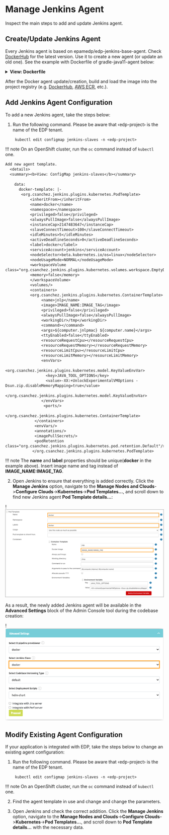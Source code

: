 # Manage Jenkins Agent

Inspect the main steps to add and update Jenkins agent.

## Create/Update Jenkins Agent

Every Jenkins agent is based on epamedp/edp-jenkins-base-agent. Check [DockerHub](https://hub.docker.com/r/epamedp/edp-jenkins-base-agent/tags?page=1&ordering=last_updated) for the latest version.
Use it to create a new agent (or update an old one). See the example with Dockerfile of gradle-java11-agent below:

   <details>
   <summary><b>View: Dockerfile</b></summary>

````
    # Copyright 2021 EPAM Systems.
    # Licensed under the Apache License, Version 2.0 (the "License");
    # you may not use this file except in compliance with the License.
    # You may obtain a copy of the License at
    # http://www.apache.org/licenses/LICENSE-2.0
    # Unless required by applicable law or agreed to in writing, software
    # distributed under the License is distributed on an "AS IS" BASIS,
    # WITHOUT WARRANTIES OR CONDITIONS OF ANY KIND, either express or implied.
    # See the License for the specific language governing permissions and
    # limitations under the License.

    FROM epamedp/edp-jenkins-base-agent:1.0.1
    SHELL ["/bin/bash", "-o", "pipefail", "-c"]
    ENV GRADLE_VERSION=7.1 \
        PATH=$PATH:/opt/gradle/bin

    # Install Gradle
    RUN curl -skL -o /tmp/gradle-bin.zip https://services.gradle.org/distributions/gradle-$GRADLE_VERSION-bin.zip && \
        mkdir -p /opt/gradle && \
        unzip -q /tmp/gradle-bin.zip -d /opt/gradle && \
        ln -sf /opt/gradle/gradle-$GRADLE_VERSION/bin/gradle /usr/local/bin/gradle

    RUN yum install java-11-openjdk-devel.x86_64 -y && \
        rpm -V java-11-openjdk-devel.x86_64 && \
        yum clean all -y

    WORKDIR $HOME/.gradle

    RUN chown -R "1001:0" "$HOME" && \
        chmod -R "g+rw" "$HOME"

    USER 1001
````
   </details>

After the Docker agent update/creation, build and load the image into the project registry (e.g. [DockerHub](https://hub.docker.com/), [AWS ECR](https://aws.amazon.com/ecr/), etc.).


## Add Jenkins Agent Configuration

To add a new Jenkins agent, take the steps below:

1. Run the following command. Please be aware that &#8249;edp-project&#8250; is the name of the EDP tenant.

        kubectl edit configmap jenkins-slaves -n <edp-project>

  !!! note
      On an OpenShift cluster, run the `oc` command instead of `kubectl` one.

    Add new agent template.
      <details>
      <summary><b>View: ConfigMap jenkins-slaves</b></summary>

        data:
          docker-template: |-
           <org.csanchez.jenkins.plugins.kubernetes.PodTemplate>
               <inheritFrom></inheritFrom>
               <name>docker</name>
               <namespace></namespace>
               <privileged>false</privileged>
               <alwaysPullImage>false</alwaysPullImage>
               <instanceCap>2147483647</instanceCap>
               <slaveConnectTimeout>100</slaveConnectTimeout>
               <idleMinutes>5</idleMinutes>
               <activeDeadlineSeconds>0</activeDeadlineSeconds>
               <label>docker</label>
               <serviceAccount>jenkins</serviceAccount>
               <nodeSelector>beta.kubernetes.io/os=linux</nodeSelector>
               <nodeUsageMode>NORMAL</nodeUsageMode>
               <workspaceVolume class="org.csanchez.jenkins.plugins.kubernetes.volumes.workspace.EmptyDirWorkspaceVolume">
               <memory>false</memory>
               </workspaceVolume>
               <volumes/>
               <containers>
               <org.csanchez.jenkins.plugins.kubernetes.ContainerTemplate>
                    <name>jnlp</name>
                    <image>IMAGE_NAME:IMAGE_TAG</image>
                    <privileged>false</privileged>
                    <alwaysPullImage>false</alwaysPullImage>
                    <workingDir>/tmp</workingDir>
                    <command></command>
                    <args>${computer.jnlpmac} ${computer.name}</args>
                    <ttyEnabled>false</ttyEnabled>
                    <resourceRequestCpu></resourceRequestCpu>
                    <resourceRequestMemory></resourceRequestMemory>
                    <resourceLimitCpu></resourceLimitCpu>
                    <resourceLimitMemory></resourceLimitMemory>
                    <envVars>
                      <org.csanchez.jenkins.plugins.kubernetes.model.KeyValueEnvVar>
                      <key>JAVA_TOOL_OPTIONS</key>
                      <value>-XX:+UnlockExperimentalVMOptions -Dsun.zip.disableMemoryMapping=true</value>
                      </org.csanchez.jenkins.plugins.kubernetes.model.KeyValueEnvVar>
                    </envVars>
                     <ports/>
                   </org.csanchez.jenkins.plugins.kubernetes.ContainerTemplate>
                 </containers>
                 <envVars/>
                 <annotations/>
                 <imagePullSecrets/>
                 <podRetention class="org.csanchez.jenkins.plugins.kubernetes.pod.retention.Default"/>
                </org.csanchez.jenkins.plugins.kubernetes.PodTemplate>

  !!! note
      The **name** and **label** properties should be unique(**docker** in the example above). Insert image name and tag instead of **IMAGE_NAME:IMAGE_TAG**.

2. Open Jenkins to ensure that everything is added correctly. Click the **Manage Jenkins** option, navigate to the **Manage Nodes and Clouds**->**Configure Clouds**->**Kubernetes**->**Pod Templates...**,
and scroll down to find new Jenkins agent **Pod Template details...**:

  !![Jenkins pod template](../assets/operator-guide/jenkins-k8s-pod-template.png "Jenkins pod template")

  As a result, the newly added Jenkins agent will be available in the **Advanced Settings** block of the Admin Console tool during the codebase creation:

  !![Advanced settings](../assets/operator-guide/newly-added-jenkins-agent.png "Advanced settings")


## Modify Existing Agent Configuration

If your application is integrated with EDP, take the steps below to change an existing agent configuration:

1. Run the following command. Please be aware that &#8249;edp-project&#8250; is the name of the EDP tenant.

        kubectl edit configmap jenkins-slaves -n <edp-project>

  !!! note
      On an OpenShift cluster, run the `oc` command instead of `kubectl` one.

2. Find the agent template in use and change and change the parameters.

3. Open Jenkins and check the correct addition. Click the **Manage Jenkins** option, navigate to the **Manage Nodes and Clouds**->**Configure Clouds**->**Kubernetes**->**Pod Templates...**,
and scroll down to **Pod Template details...** with the necessary data.
